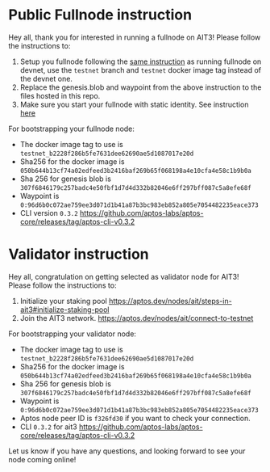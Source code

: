 # Public Fullnode instruction

Hey all, thank you for interested in running a fullnode on AIT3! Please follow the instructions to:

1. Setup you fullnode following the [same instruction](https://aptos.dev/nodes/full-node/fullnode-for-devnet) as running fullnode on devnet, use the `testnet` branch and `testnet` docker image tag instead of the devnet one. 
2. Replace the genesis.blob and waypoint from the above instruction to the files hosted in this repo.
3. Make sure you start your fullnode with static identity. See instruction [here](https://aptos.dev/nodes/full-node/network-identity-fullnode)

For bootstrapping your fullnode node:
- The docker image tag to use is `testnet_b2228f286b5fe7631dee62690ae5d1087017e20d`
- Sha256 for the docker image is `050b644b13cf74a02edfeed3b2416baf269b65f068198a4e10cfa4e58c1b9b0a`
- Sha 256 for genesis blob is `307f6846179c257badc4e50fbf1d7d4d332b82046e6ff297bff087c5a8efe68f`
- Waypoint is `0:96d6b0c072ae759ee3d071d1b41a87b3bc983eb852a805e7054482235eace373`
- CLI version `0.3.2` https://github.com/aptos-labs/aptos-core/releases/tag/aptos-cli-v0.3.2


# Validator instruction

Hey all, congratulation on getting selected as validator node for AIT3! Please follow the instructions to:

1. Initialize your staking pool https://aptos.dev/nodes/ait/steps-in-ait3#initialize-staking-pool
2. Join the AIT3 network. https://aptos.dev/nodes/ait/connect-to-testnet

For bootstrapping your validator node:
- The docker image tag to use is `testnet_b2228f286b5fe7631dee62690ae5d1087017e20d`
- Sha256 for the docker image is `050b644b13cf74a02edfeed3b2416baf269b65f068198a4e10cfa4e58c1b9b0a`
- Sha 256 for genesis blob is `307f6846179c257badc4e50fbf1d7d4d332b82046e6ff297bff087c5a8efe68f`
- Waypoint is `0:96d6b0c072ae759ee3d071d1b41a87b3bc983eb852a805e7054482235eace373`
- Aptos node peer ID is `f326fd30` if you want to check your connection.
- CLI `0.3.2` for ait3 https://github.com/aptos-labs/aptos-core/releases/tag/aptos-cli-v0.3.2

Let us know if you have any questions, and looking forward to see your node coming online!
